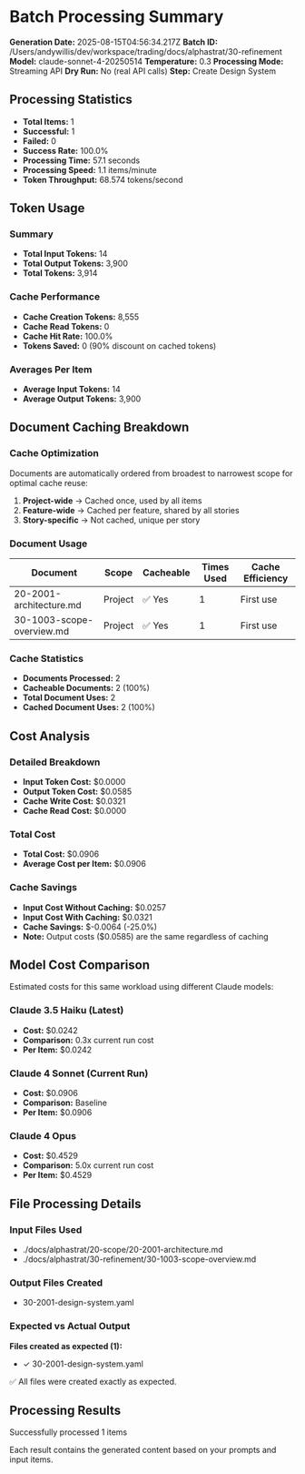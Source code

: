 # Batch Processing Summary

**Generation Date:** 2025-08-15T04:56:34.217Z
**Batch ID:** /Users/andywillis/dev/workspace/trading/docs/alphastrat/30-refinement
**Model:** claude-sonnet-4-20250514
**Temperature:** 0.3
**Processing Mode:** Streaming API
**Dry Run:** No (real API calls)
**Step:** Create Design System

## Processing Statistics

- **Total Items:** 1
- **Successful:** 1
- **Failed:** 0
- **Success Rate:** 100.0%
- **Processing Time:** 57.1 seconds
- **Processing Speed:** 1.1 items/minute
- **Token Throughput:** 68.574 tokens/second

## Token Usage

### Summary
- **Total Input Tokens:** 14
- **Total Output Tokens:** 3,900
- **Total Tokens:** 3,914

### Cache Performance
- **Cache Creation Tokens:** 8,555
- **Cache Read Tokens:** 0
- **Cache Hit Rate:** 100.0%
- **Tokens Saved:** 0 (90% discount on cached tokens)

### Averages Per Item
- **Average Input Tokens:** 14
- **Average Output Tokens:** 3,900

## Document Caching Breakdown

### Cache Optimization
Documents are automatically ordered from broadest to narrowest scope for optimal cache reuse:
1. **Project-wide** → Cached once, used by all items
2. **Feature-wide** → Cached per feature, shared by all stories
3. **Story-specific** → Not cached, unique per story

### Document Usage
| Document | Scope | Cacheable | Times Used | Cache Efficiency |
|----------|-------|-----------|------------|------------------|
| 20-2001-architecture.md | Project | ✅ Yes | 1 | First use |
| 30-1003-scope-overview.md | Project | ✅ Yes | 1 | First use |

### Cache Statistics
- **Documents Processed:** 2
- **Cacheable Documents:** 2 (100%)
- **Total Document Uses:** 2
- **Cached Document Uses:** 2 (100%)


## Cost Analysis

### Detailed Breakdown
- **Input Token Cost:** $0.0000
- **Output Token Cost:** $0.0585
- **Cache Write Cost:** $0.0321
- **Cache Read Cost:** $0.0000

### Total Cost
- **Total Cost:** $0.0906
- **Average Cost per Item:** $0.0906

### Cache Savings
- **Input Cost Without Caching:** $0.0257
- **Input Cost With Caching:** $0.0321
- **Cache Savings:** $-0.0064 (-25.0%)
- **Note:** Output costs ($0.0585) are the same regardless of caching

## Model Cost Comparison

Estimated costs for this same workload using different Claude models:

### Claude 3.5 Haiku (Latest)
- **Cost:** $0.0242
- **Comparison:** 0.3x current run cost
- **Per Item:** $0.0242

### Claude 4 Sonnet (Current Run)
- **Cost:** $0.0906
- **Comparison:** Baseline
- **Per Item:** $0.0906

### Claude 4 Opus
- **Cost:** $0.4529
- **Comparison:** 5.0x current run cost
- **Per Item:** $0.4529

## File Processing Details

### Input Files Used
- ./docs/alphastrat/20-scope/20-2001-architecture.md
- ./docs/alphastrat/30-refinement/30-1003-scope-overview.md

### Output Files Created
- 30-2001-design-system.yaml

### Expected vs Actual Output
**Files created as expected (1):**
- ✓ 30-2001-design-system.yaml

✅ All files were created exactly as expected.

## Processing Results

Successfully processed 1 items


Each result contains the generated content based on your prompts and input items.
